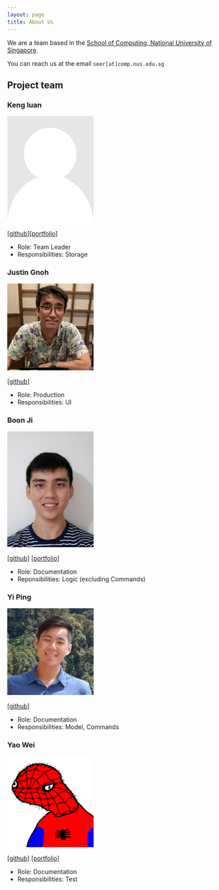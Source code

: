 ```yaml
---
layout: page
title: About Us
---
```


We are a team based in the [School of Computing, National University of Singapore](http://www.comp.nus.edu.sg).

You can reach us at the email `seer[at]comp.nus.edu.sg`

## Project team

### Keng Iuan

<img src="images/darkdestry-t.png" width="200px">

[[github](http://github.com/darkdestry-t)][[portfolio](team/darkdestry-t.md)]

* Role: Team Leader
* Responsibilities: Storage

### Justin Gnoh

<img src="images/justgnohug.png" width="200px">

[[github](http://github.com/justgnohUG)]
<!-- [[portfolio](team/johndoe.md)] -->

* Role: Production
* Responsibilities: UI

### Boon Ji

<img src="images/tanboonji.png" width="200px">

[[github](https://github.com/tanboonji)]
[[portfolio](team/oeiyiping)]

* Role: Documentation
* Reponsibilities: Logic (excluding Commands)

### Yi Ping

<img src="images/oeiyiping.png" width="200px">

[[github](http://github.com/oeiyiping)]
<!-- [[portfolio](team/johndoe.md)] -->

* Role: Documentation
* Responsibilities: Model, Commands

### Yao Wei

<img src="images/yaowei-soc.png" width="200px">

[[github](https://github.com/yaowei-soc)]
[[portfolio](team/yaowei-soc)]

* Role: Documentation
* Responsibilities: Test
